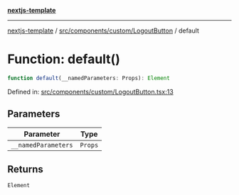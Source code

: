 [**nextjs-template**](../../../../../README.md)

---

[nextjs-template](../../../../../README.md) / [src/components/custom/LogoutButton](../README.md) / default

# Function: default()

```ts
function default(__namedParameters: Props): Element
```

Defined in: [src/components/custom/LogoutButton.tsx:13](https://github.com/Its-Satyajit/nextjs-template/blob/main/src/components/custom/LogoutButton.tsx#L13)

## Parameters

| Parameter           | Type    |
| ------------------- | ------- |
| `__namedParameters` | `Props` |

## Returns

`Element`
